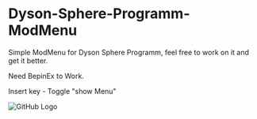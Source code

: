 # Dyson-Sphere-Programm-ModMenu


Simple ModMenu for Dyson Sphere Programm, feel free to work on it and get it better.

Need BepinEx to Work.

Insert key - Toggle "show Menu"

![GitHub Logo](/images/Menu.png)
